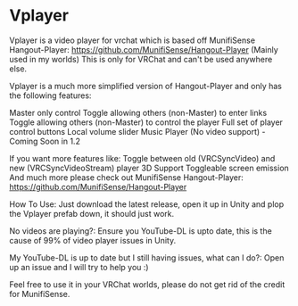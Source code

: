 # Vplayer
Vplayer is a video player for vrchat which is based off MunifiSense Hangout-Player: https://github.com/MunifiSense/Hangout-Player (Mainly used in my worlds) This is only for VRChat and can't be used anywhere else.

Vplayer is a much more simplified version of Hangout-Player and only has the following features:

Master only control
Toggle allowing others (non-Master) to enter links
Toggle allowing others (non-Master) to control the player
Full set of player control buttons
Local volume slider
Music Player (No video support) - Coming Soon in 1.2

If you want more features like: 
Toggle between old (VRCSyncVideo) and new (VRCSyncVideoStream) player
3D Support 
Toggleable screen emission 
And much more please check out MunifiSense Hangout-Player: https://github.com/MunifiSense/Hangout-Player 

How To Use:
Just download the latest release, open it up in Unity and plop the Vplayer prefab down, it should just work.

No videos are playing?:
Ensure you YouTube-DL is upto date, this is the cause of 99% of video player issues in Unity.

My YouTube-DL is up to date but I still having issues, what can I do?:
Open up an issue and I will try to help you :)

Feel free to use it in your VRChat worlds, please do not get rid of the credit for MunifiSense.

